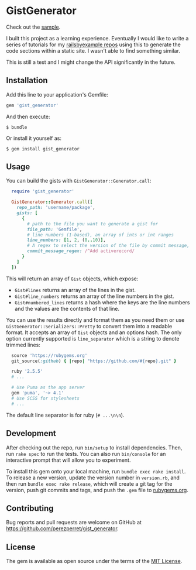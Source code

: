 # GistGenerator

Check out the [sample](https://github.com/perezperret/gist_generator_sample).

I built this project as a learning experience. Eventually I would like to write a series of tutorials for my [railsbyexample repos](https://github.com/railsbyexample) using this to generate the code sections within a static site. I wasn't able to find something similar.

This is still a test and I might change the API significantly in the future.

## Installation

Add this line to your application's Gemfile:

```ruby
gem 'gist_generator'
```

And then execute:

    $ bundle

Or install it yourself as:

    $ gem install gist_generator

## Usage

You can build the gists with `GistGenerator::Generator.call`:

```ruby
  require 'gist_generator'

  GistGenerator::Generator.call([
    repo_path: 'username/package',
    gists: [
      {
        # path to the file you want to generate a gist for
        file_path: 'Gemfile',
        # line numbers (1-based), an array of ints or int ranges
        line_numbers: [1, 2, (8..10)],
        # A regex to select the version of the file by commit message, defaults to master
        commit_message_regex: /^Add activerecord/
      }
    ]
  ])
```

This will return an array of `Gist` objects, which expose:
- `Gist#lines` returns an array of the lines in the gist.
- `Gist#line_numbers` returns an array of the line numbers in the gist.
- `Gist#numbered_lines` returns a hash where the keys are the line numbers and the values are the contents of that line.

You can use the results directly and format them as you need them or use `GistGenerator::Serializers::Pretty` to convert them into a readable format. It accepts an array of `Gist` objects and an options hash. The only option currently supported is `line_separator` which is a string to denote trimmed lines:

```ruby
  source 'https://rubygems.org'
  git_source(:github) { |repo| "https://github.com/#{repo}.git" }

  ruby '2.5.5'
  # ...

  # Use Puma as the app server
  gem 'puma', '~> 4.1'
  # Use SCSS for stylesheets
  # ...
```

The default line separator is for ruby (`# ...\n\n`).

## Development

After checking out the repo, run `bin/setup` to install dependencies. Then, run `rake spec` to run the tests. You can also run `bin/console` for an interactive prompt that will allow you to experiment.

To install this gem onto your local machine, run `bundle exec rake install`. To release a new version, update the version number in `version.rb`, and then run `bundle exec rake release`, which will create a git tag for the version, push git commits and tags, and push the `.gem` file to [rubygems.org](https://rubygems.org).

## Contributing

Bug reports and pull requests are welcome on GitHub at https://github.com/perezperret/gist_generator.

## License

The gem is available as open source under the terms of the [MIT License](https://opensource.org/licenses/MIT).
